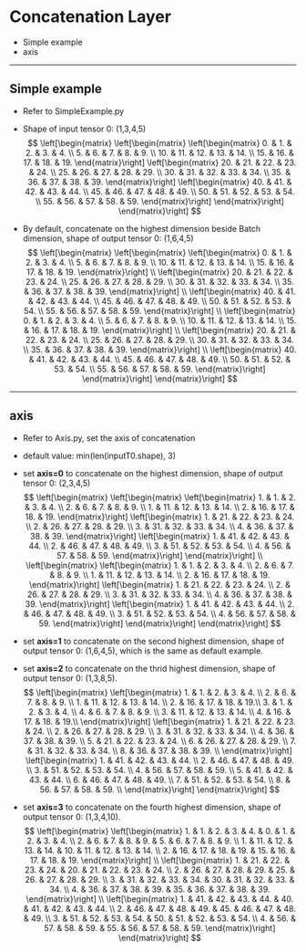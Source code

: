 # Concatenation Layer

+ Simple example
+ axis

---

## Simple example

+ Refer to SimpleExample.py

+ Shape of input tensor 0: (1,3,4,5)
$$
\left[\begin{matrix}
    \left[\begin{matrix}
        \left[\begin{matrix}
             0. &  1. &  2. &  3. &  4. \\
             5. &  6. &  7. &  8. &  9. \\
            10. & 11. & 12. & 13. & 14. \\
            15. & 16. & 17. & 18. & 19.
        \end{matrix}\right]
        \left[\begin{matrix}
            20. & 21. & 22. & 23. & 24. \\
            25. & 26. & 27. & 28. & 29. \\
            30. & 31. & 32. & 33. & 34. \\
            35. & 36. & 37. & 38. & 39.
        \end{matrix}\right]
        \left[\begin{matrix}
            40. & 41. & 42. & 43. & 44. \\
            45. & 46. & 47. & 48. & 49. \\
            50. & 51. & 52. & 53. & 54. \\
            55. & 56. & 57. & 58. & 59.
        \end{matrix}\right]
    \end{matrix}\right]
\end{matrix}\right]
$$

+ By default, concatenate on the highest dimension beside Batch dimension, shape of output tensor 0: (1,6,4,5)
$$
\left[\begin{matrix}
    \left[\begin{matrix}
        \left[\begin{matrix}
             0. &  1. &  2. &  3. &  4. \\
             5. &  6. &  7. &  8. &  9. \\
            10. & 11. & 12. & 13. & 14. \\
            15. & 16. & 17. & 18. & 19.
        \end{matrix}\right] \\
        \left[\begin{matrix}
            20. & 21. & 22. & 23. & 24. \\
            25. & 26. & 27. & 28. & 29. \\
            30. & 31. & 32. & 33. & 34. \\
            35. & 36. & 37. & 38. & 39.
        \end{matrix}\right] \\
        \left[\begin{matrix}
            40. & 41. & 42. & 43. & 44. \\
            45. & 46. & 47. & 48. & 49. \\
            50. & 51. & 52. & 53. & 54. \\
            55. & 56. & 57. & 58. & 59.
        \end{matrix}\right] \\
        \left[\begin{matrix}
             0. &  1. &  2. &  3. &  4. \\
             5. &  6. &  7. &  8. &  9. \\
            10. & 11. & 12. & 13. & 14. \\
            15. & 16. & 17. & 18. & 19.
        \end{matrix}\right] \\
        \left[\begin{matrix}
            20. & 21. & 22. & 23. & 24. \\
            25. & 26. & 27. & 28. & 29. \\
            30. & 31. & 32. & 33. & 34. \\
            35. & 36. & 37. & 38. & 39.
        \end{matrix}\right] \\
        \left[\begin{matrix}
            40. & 41. & 42. & 43. & 44. \\
            45. & 46. & 47. & 48. & 49. \\
            50. & 51. & 52. & 53. & 54. \\
            55. & 56. & 57. & 58. & 59.
        \end{matrix}\right]
    \end{matrix}\right]
\end{matrix}\right]
$$

---

## axis

+ Refer to Axis.py, set the axis of concatenation

+ default value: min(len(inputT0.shape), 3)

+ set **axis=0** to concatenate on the highest dimension, shape of output tensor 0: (2,3,4,5)
$$
\left[\begin{matrix}
    \left[\begin{matrix}
        \left[\begin{matrix}
             1. &  1. &  2. &  3. &  4. \\
             2. &  6. &  7. &  8. &  9. \\
            1.  & 11. & 12. & 13. & 14. \\
            2.  & 16. & 17. & 18. & 19.
        \end{matrix}\right]
        \left[\begin{matrix}
            1.  & 21. & 22. & 23. & 24. \\
            2.  & 26. & 27. & 28. & 29. \\
            3.  & 31. & 32. & 33. & 34. \\
            4.  & 36. & 37. & 38. & 39.
        \end{matrix}\right]
        \left[\begin{matrix}
            1.  & 41. & 42. & 43. & 44. \\
            2.  & 46. & 47. & 48. & 49. \\
            3.  & 51. & 52. & 53. & 54. \\
            4.  & 56. & 57. & 58. & 59.
        \end{matrix}\right]
    \end{matrix}\right] \\
    \left[\begin{matrix}
        \left[\begin{matrix}
             1. &  1. &  2. &  3. &  4. \\
             2. &  6. &  7. &  8. &  9. \\
            1.  & 11. & 12. & 13. & 14. \\
            2.  & 16. & 17. & 18. & 19.
        \end{matrix}\right]
        \left[\begin{matrix}
            1.  & 21. & 22. & 23. & 24. \\
            2.  & 26. & 27. & 28. & 29. \\
            3.  & 31. & 32. & 33. & 34. \\
            4.  & 36. & 37. & 38. & 39.
        \end{matrix}\right]
        \left[\begin{matrix}
            1.  & 41. & 42. & 43. & 44. \\
            2.  & 46. & 47. & 48. & 49. \\
            3.  & 51. & 52. & 53. & 54. \\
            4.  & 56. & 57. & 58. & 59.
        \end{matrix}\right]
    \end{matrix}\right]
\end{matrix}\right]
$$

+ set **axis=1** to concatenate on the second highest dimension, shape of output tensor 0: (1,6,4,5), which is the same as default example.

+ set **axis=2** to concatenate on the thrid highest dimension, shape of output tensor 0: (1,3,8,5).
$$
\left[\begin{matrix}
    \left[\begin{matrix}
         1. &  1. &  2. &  3. &  4. \\
         2. &  6. &  7. &  8. &  9. \\
        1.  & 11. & 12. & 13. & 14. \\
        2.  & 16. & 17. & 18. & 19.\\
         3. &  1. &  2. &  3. &  4. \\
         4. &  6. &  7. &  8. &  9. \\
        3.  & 11. & 12. & 13. & 14. \\
        4.  & 16. & 17. & 18. & 19.\\
    \end{matrix}\right]
    \left[\begin{matrix}
        1.  & 21. & 22. & 23. & 24. \\
        2.  & 26. & 27. & 28. & 29. \\
        3.  & 31. & 32. & 33. & 34. \\
        4.  & 36. & 37. & 38. & 39. \\
        5.  & 21. & 22. & 23. & 24. \\
        6.  & 26. & 27. & 28. & 29. \\
        7.  & 31. & 32. & 33. & 34. \\
        8.  & 36. & 37. & 38. & 39. \\
    \end{matrix}\right]
    \left[\begin{matrix}
        1.  & 41. & 42. & 43. & 44. \\
        2.  & 46. & 47. & 48. & 49. \\
        3.  & 51. & 52. & 53. & 54. \\
        4.  & 56. & 57. & 58. & 59. \\
        5.  & 41. & 42. & 43. & 44. \\
        6.  & 46. & 47. & 48. & 49. \\
        7.  & 51. & 52. & 53. & 54. \\
        8.  & 56. & 57. & 58. & 59. \\
    \end{matrix}\right]
\end{matrix}\right]
$$

+ set **axis=3** to concatenate on the fourth highest dimension, shape of output tensor 0: (1,3,4,10).
$$
\left[\begin{matrix}
    \left[\begin{matrix}
         1. &  1. &  2. &  3. &  4. &  0. &  1. &  2. &  3. &  4. \\
         2. &  6. &  7. &  8. &  9. &  5. &  6. &  7. &  8. &  9. \\
        1.  & 11. & 12. & 13. & 14. & 10. & 11. & 12. & 13. & 14. \\
        2.  & 16. & 17. & 18. & 19. & 15. & 16. & 17. & 18. & 19.
    \end{matrix}\right] \\
    \left[\begin{matrix}
        1.  & 21. & 22. & 23. & 24. & 20. & 21. & 22. & 23. & 24. \\
        2.  & 26. & 27. & 28. & 29. & 25. & 26. & 27. & 28. & 29. \\
        3.  & 31. & 32. & 33. & 34. & 30. & 31. & 32. & 33. & 34. \\
        4.  & 36. & 37. & 38. & 39. & 35. & 36. & 37. & 38. & 39.
    \end{matrix}\right] \\
    \left[\begin{matrix}
        1.  & 41. & 42. & 43. & 44. & 40. & 41. & 42. & 43. & 44. \\
        2.  & 46. & 47. & 48. & 49. & 45. & 46. & 47. & 48. & 49. \\
        3.  & 51. & 52. & 53. & 54. & 50. & 51. & 52. & 53. & 54. \\
        4.  & 56. & 57. & 58. & 59. & 55. & 56. & 57. & 58. & 59.
    \end{matrix}\right]
\end{matrix}\right]
$$
